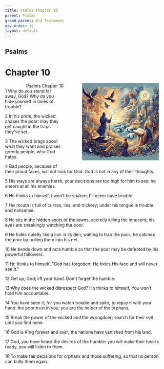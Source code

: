 ```yaml
---
title: Psalms Chapter 10
parent: Psalms
grand_parent: Old Testament
nav_order: 10
layout: default
---
```


## Psalms

# Chapter 10

<div style="clear: both; text-align: right;">
    <div style="max-width: 50%; height: auto; float: right; margin: 0 0 10px 10px; padding-left: 10%;">
        <img src="/assets/Image/Psalms/500/10.jpg" alt="Psalms Chapter 10" class="chapter-image">
    </div>
    <figcaption style="font-size: 14px; text-align: right;">Psalms Chapter 10</figcaption>
</div>
1 Why do you stand far away, God? Why do you hide yourself in times of trouble?

2 In his pride, the wicked chases the poor: may they get caught in the traps they've set.

3 The wicked brags about what they want and praises greedy people, who God hates.

4 Bad people, because of their proud faces, will not look for God. God is not in any of their thoughts.

5 His ways are always harsh; your decisions are too high for him to see: he sneers at all his enemies.

6 He thinks to himself, I won't be shaken; I'll never have trouble.

7 His mouth is full of curses, lies, and trickery; under his tongue is trouble and nonsense.

8 He sits in the hidden spots of the towns, secretly killing the innocent; his eyes are sneakingly watching the poor.

9 He hides quietly like a lion in its den, waiting to trap the poor; he catches the poor by pulling them into his net.

10 He bends down and acts humble so that the poor may be defeated by his powerful followers.

11 He thinks to himself, "God has forgotten; He hides His face and will never see it."

12 Get up, God; lift your hand. Don't forget the humble.

13 Why does the wicked disrespect God? He thinks to himself, You won't hold him accountable.

14 You have seen it; for you watch trouble and spite, to repay it with your hand: the poor trust in you; you are the helper of the orphans.

15 Break the power of the wicked and the wrongdoer; search for their evil until you find none.

16 God is King forever and ever; the nations have vanished from his land.

17 God, you have heard the desires of the humble: you will make their hearts ready, you will listen to them.

18 To make fair decisions for orphans and those suffering, so that no person can bully them again.


